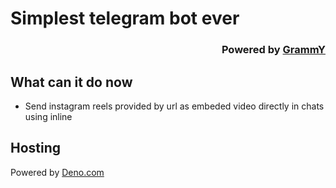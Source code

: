 # Simplest telegram bot ever

<div align="right">

 ### Powered by [GrammY](https://github.com/grammyjs/grammY)

</div>

## What can it do now

- Send instagram reels provided by url as embeded video directly in chats using inline

## Hosting

Powered by [Deno.com](https://deno.com)